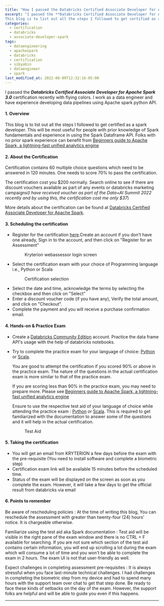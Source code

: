```yaml
---
title: "How I passed the Databricks Certified Associate Developer for Apache Spark 3.0"
excerpt: "I passed the **Databricks Certified Associate Developer for Apache Spark 3.0** certification recently with flying colors.
This blog is to list out all the steps I followed to get certified as a spark developer. This will be most useful for people with prior knowledge of Spark fundamentals and experience in using the Spark Dataframe APIs."
categories:
  - certification
  - databricks
  - associate-developer-spark
tags:
  - dataengineering
  - apachespark
  - databricks
  - certification
  - sibyabin
  - dataengineer
  - spark
last_modified_at: 2022-08-09T12:32:16-05:00
---
```


I passed the **_Databricks Certified Associate Developer for Apache Spark 3.0_** certification recently with flying colors. I work as a data engineer and have experience developing data pipelines using Apache spark python API.

#### 1. Overview

This blog is to list out all the steps I followed to get certified as a spark developer. This will be most useful for people with prior knowledge of Spark fundamentals and experience in using the Spark Dataframe API. Folks with no prior spark experience can benefit from [Beginners guide to Apache Spark, a lightning-fast unified analytics engine]({{site.baseurl}}/learning/apache-spark/beginners-guide-to-apachespark-lightning-fast-unified-engine)

#### 2. About the Certification

Certification contains 60 multiple choice questions which need to be answered in 120 minutes. One needs to score 70% to pass the certification. 

The certification cost you $200 normally. Search online to see if there are discount vouchers available as part of any events or databricks marketing campaigns(_I have received voucher as part of the Data+AI Summit 2022 recently and by using this, the certification cost me only $37_) 


More details about the certification can be found at [Databricks Certified Associate Developer for Apache Spark](https://www.databricks.com/learn/certification/apache-spark-developer-associate).

#### 3. Scheduling the certification
* Register for the certification [here](https://www.webassessor.com/databricks).Create an account if you don't have one already, Sign in to the account, and then click on "Register for an Assessment"
    <figure class="align-center">
        <a href="#"><img src="{{ site.url }}{{ site.baseurl }}/assets/images/blog-001/databricks-certification-login.gif" alt=""></a>
        <figcaption>Kryterion webassessor login screen</figcaption>
    </figure> 
* Select the certification exam with your choice of Programming language i.e., Python or Scala
    <figure class="align-center">
        <a href="#"><img src="{{ site.url }}{{ site.baseurl }}/assets/images/blog-001/databricks-certification-selection.gif" alt=""></a>
        <figcaption>Certification selection</figcaption>
    </figure> 
* Select the date and time, acknowledge the terms by selecting the checkbox and then click on "Select" 
* Enter a discount voucher code (if you have any), Verify the total amount, and click on "Checkout". 
* Complete the payment and you will receive a purchase confirmation email.
      
#### 4. Hands-on & Practice Exam
* Create a [Databricks Community Edition](https://community.cloud.databricks.com/login.html) account. Practice the data frame API's usage with the help of databricks notebooks.
* Try to complete the practice exam for your language of choice:  [Python](https://files.training.databricks.com/assessments/practice-exams/PracticeExam-DCADAS3-Python.pdf?_ga=2.108388866.1688700154.1661073169-444342999.1659955730) or [Scala](https://files.training.databricks.com/assessments/practice-exams/PracticeExam-DCADAS3-Scala.pdf?_ga=2.108388866.1688700154.1661073169-444342999.1659955730). 

    You are good to attempt the certification if you scored 90% or above in the practice exam. The nature of the questions in the actual certification exam is more similar to that of the practice exam.

    If you are scoring less than 90% in the practice exam, you may need to prepare more. 
    Please see [Beginners guide to Apache Spark, a lightning-fast unified analytics engine]({{site.baseurl}}/learning/apache-spark/beginners-guide-to-apachespark-lightning-fast-unified-engine)

    >
    Ensure to use the respective test aid of your language of choice while attending the practice exam :  [Python](https://www.webassessor.com/zz/DATABRICKS/Python_v2.html) or [Scala](https://www.webassessor.com/zz/DATABRICKS/Scala_v2.html).
    This is required to get familiarized with the documentation to answer some of the questions and it will help in the actual certification.

    <figure class="align-center">
        <a href="#"><img src="{{ site.url }}{{ site.baseurl }}/assets/images/blog-001/spark-documentation.jpg" alt=""></a>
        <figcaption>Test Aid</figcaption>
    </figure> 

#### 5. Taking the certification
* You will get an email from KRYTERION a few days before the exam with the pre-requisite (You need to install software and complete a biometric step)
* Certification exam link will be available 15 minutes before the scheduled time.
* Status of the exam will be displayed on the screen as soon as you complete the exam. However, it will take a few days to get the official result from databricks via email

#### 6. Points to remember

Be aware of rescheduling policies
: At the time of writing this blog, You can reschedule the assessment with greater than twenty-four (24) hours' notice. It is chargeable otherwise.

Familiarize using the test aid aka Spark documentation
: Test aid will be visible in the right pane of the exam window and there is no CTRL + F available for searching. If you are not sure which section of the test aid contains certain information, you will end up scrolling a lot during the exam which will consume a lot of time and you won't be able to complete the exam in 2 hours. The exam UI is not that user-friendly as well.

Expect challenges in completing assessment pre-requisites 
: It is always stressful when you face last-minute technical challenges. I had challenges in completing the biometric step from my device and had to spend many hours with the support team over chat to get that step done. Be ready to face these kinds of setbacks on the day of the exam. However, the support folks are helpful and will be able to guide you even if this happens. 

--- 
